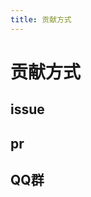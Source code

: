 ```yaml
---
title: 贡献方式
---
```


<!-- adad -->
<Contributors :names="['张三', '李四']" />

# 贡献方式

## issue

## pr

## QQ群